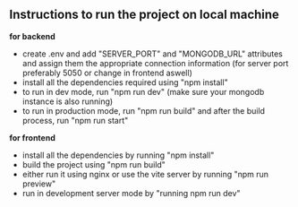 ## Instructions to run the project on local machine 
**for backend** 
- create .env and add "SERVER_PORT" and "MONGODB_URL" attributes and assign them the appropriate connection information (for server port preferably 5050 or change in frontend aswell)
- install all the dependencies required using "npm install"
- to run in dev mode, run "npm run dev" (make sure your mongodb instance is also running)
- to run in production mode, run "npm run build" and after the build process, run "npm run start"

**for frontend**
- install all the dependencies by running "npm install"
- build the project using "npm run build"
- either run it using nginx or use the vite server by running "npm run preview"
- run in development server mode by "running npm run dev"
